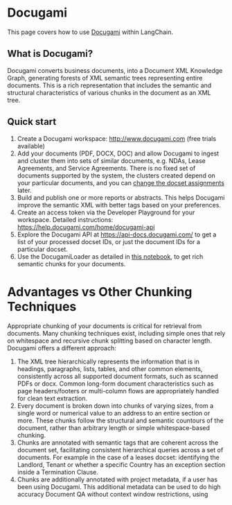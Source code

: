 # Docugami

This page covers how to use [Docugami](https://docugami.com) within LangChain.

## What is Docugami?

Docugami converts business documents, into a Document XML Knowledge Graph, generating forests of XML semantic trees representing entire documents. This is a rich representation that includes the semantic and structural characteristics of various chunks in the document as an XML tree.

## Quick start

1. Create a Docugami workspace: http://www.docugami.com (free trials available)
2. Add your documents (PDF, DOCX, DOC) and allow Docugami to ingest and cluster them into sets of similar documents, e.g. NDAs, Lease Agreements, and Service Agreements. There is no fixed set of documents supported by the system, the clusters created depend on your particular documents, and you can [change the docset assignments](https://help.docugami.com/home/working-with-the-doc-sets-view) later.
3. Build and publish one or more reports or abstracts. This helps Docugami improve the semantic XML with better tags based on your preferences.
4. Create an access token via the Developer Playground for your workspace. Detailed instructions: https://help.docugami.com/home/docugami-api
5. Explore the Docugami API at https://api-docs.docugami.com/ to get a list of your processed docset IDs, or just the document IDs for a particular docset. 
6. Use the DocugamiLoader as detailed in [this notebook](../modules/indexes/document_loaders/examples/docugami.ipynb), to get rich semantic chunks for your documents.

# Advantages vs Other Chunking Techniques

Appropriate chunking of your documents is critical for retrieval from documents. Many chunking techniques exist, including simple ones that rely on whitespace and recursive chunk splitting based on character length. Docugami offers a different approach:

1. The XML tree hierarchically represents the information that is in headings, paragraphs, lists, tables, and other common elements, consistently across all supported document formats, such as scanned PDFs or docx. Common long-form document characteristics such as page headers/footers or multi-column flows are appropriately handled for clean text extraction. 
2. Every document is broken down into chunks of varying sizes, from a single word or numerical value to an address to an entire section or more. These chunks follow the structural and semantic countours of the document, rather than arbitrary length or simple whitespace-based chunking.
3. Chunks are annotated with semantic tags that are coherent across the document set, facilitating consistent hierarchical queries across a set of documents. For example in the case of a leases docset: identifying the Landlord, Tenant or whether a specific Country has an exception section inside a Termination Clause.
4. Chunks are additionally annotated with project metadata, if a user has been using Docugami. This additional metadata can be used to do high accuracy Document QA without context window restrictions, using 